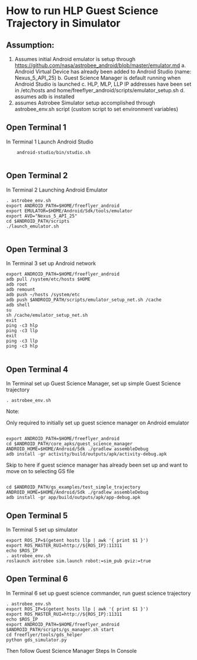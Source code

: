 
# How to run HLP Guest Science Trajectory in Simulator

## Assumption:

1.	Assumes initial Android emulator is setup through https://github.com/nasa/astrobee_android/blob/master/emulator.md
  a.	Android Virtual Device has already been added to Android Studio (name: Nexus_5_API_25)
  b.	Guest Science Manager is default running when Android Studio is launched
  c.	HLP, MLP, LLP IP addresses have been set in /etc/hosts and home/freeflyer_android/scripts/emulator_setup.sh
  d.	assumes adb is installed
2.	assumes Astrobee Simulator setup accomplished through astrobee_env.sh script (custom script to set environment variables)

## Open Terminal 1 

In Terminal 1 Launch Android Studio
```
	android-studio/bin/studio.sh
  
```  

## Open Terminal 2

In Terminal 2 Launching Android Emulator

```
. astrobee_env.sh
export ANDROID_PATH=$HOME/freeflyer_android
export EMULATOR=$HOME/Android/Sdk/tools/emulator
export AVD="Nexus_5_API_25"
cd $ANDROID_PATH/scripts
./launch_emulator.sh
  
```

## Open Terminal 3

In Terminal 3 set up Android network

```
export ANDROID_PATH=$HOME/freeflyer_android
adb pull /system/etc/hosts $HOME
adb root
adb remount
adb push ~/hosts /system/etc
adb push $ANDROID_PATH/scripts/emulator_setup_net.sh /cache
adb shell
su
sh /cache/emulator_setup_net.sh
exit	
ping -c3 hlp
ping -c3 llp
exit
ping -c3 llp
ping -c3 hlp
  
```	

## Open Terminal 4

In Terminal set up Guest Science Manager, set up simple Guest Science trajectory

```
. astrobee_env.sh

```
Note:

Only required to initially set up guest science manager on Android emulator
  ```
  
export ANDROID_PATH=$HOME/freeflyer_android
cd $ANDROID_PATH/core_apks/guest_science_manager
ANDROID_HOME=$HOME/Android/Sdk ./gradlew assembleDebug
adb install -gr activity/build/outputs/apk/activity-debug.apk
  
  ```
	
Skip to here if guest science manager has already been set up and want to move on to selecting GS file

```

cd $ANDROID_PATH/gs_examples/test_simple_trajectory
ANDROID_HOME=$HOME/Android/Sdk ./gradlew assembleDebug
adb install -gr app/build/outputs/apk/app-debug.apk

```

## Open Terminal 5

In Terminal 5 set up simulator
	
 ```
export ROS_IP=$(getent hosts llp | awk '{ print $1 }')
export ROS_MASTER_RUI=http://${ROS_IP}:11311
echo $ROS_IP
. astrobee_env.sh
roslaunch astrobee sim.launch robot:=sim_pub gviz:=true

```

## Open Terminal 6

In Terminal 6 set up guest science commander, run guest science trajectory

```
. astrobee_env.sh
export ROS_IP=$(getent hosts llp | awk '{ print $1 }')
export ROS_MASTER_RUI=http://${ROS_IP}:11311
echo $ROS_IP
export ANDROID_PATH=$HOME/freeflyer_android
$ANDROID_PATH/scripts/gs_manager.sh start
cd freeflyer/tools/gds_helper
python gds_simulator.py

```

Then follow Guest Science Manager Steps In Console
	

